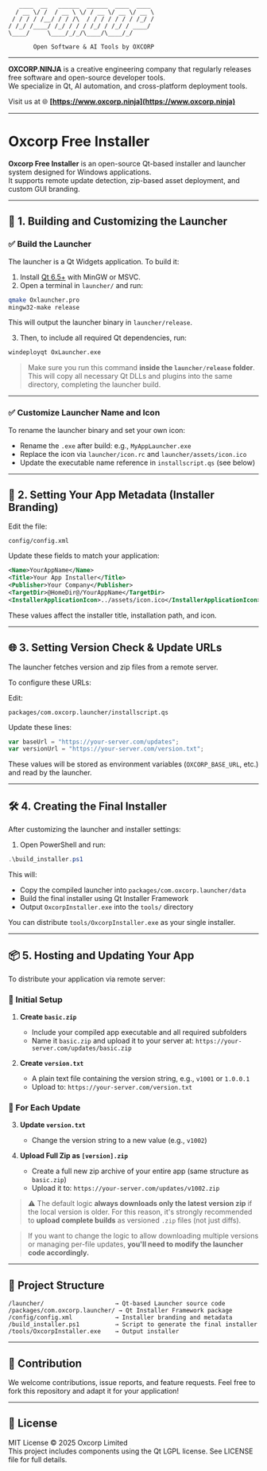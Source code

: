 ```
   ____  __   ______  ______  ____  ____  
  / __ \/ /  / __ \ \/ / __ \/ __ \/ __ \ 
 / / / / /__/ / / /\  / / / / / / / /_/ / 
/ /_/ /____/ /_/ / / / /_/ / /_/ / ____/  
\____/     \____/_/_/\____/\____/_/       

       Open Software & AI Tools by OXCORP
```

---

**OXCORP.NINJA** is a creative engineering company that regularly releases free software and open-source developer tools.  
We specialize in Qt, AI automation, and cross-platform deployment tools.

Visit us at 🌐 **[https://www.oxcorp.ninja](https://www.oxcorp.ninja)**

---

# Oxcorp Free Installer

**Oxcorp Free Installer** is an open-source Qt-based installer and launcher system designed for Windows applications.  
It supports remote update detection, zip-based asset deployment, and custom GUI branding.

---

## 🔧 1. Building and Customizing the Launcher

### ✅ Build the Launcher

The launcher is a Qt Widgets application. To build it:

1. Install [Qt 6.5+](https://www.qt.io/download) with MinGW or MSVC.
2. Open a terminal in `launcher/` and run:

```bash
qmake Oxlauncher.pro
mingw32-make release
```

This will output the launcher binary in `launcher/release`.

3. Then, to include all required Qt dependencies, run:

```bash
windeployqt OxLauncher.exe
```

> Make sure you run this command **inside the `launcher/release` folder**.
> This will copy all necessary Qt DLLs and plugins into the same directory, completing the launcher build.

---

### ✅ Customize Launcher Name and Icon

To rename the launcher binary and set your own icon:

* Rename the `.exe` after build: e.g., `MyAppLauncher.exe`
* Replace the icon via `launcher/icon.rc` and `launcher/assets/icon.ico`
* Update the executable name reference in `installscript.qs` (see below)

---

## 🧾 2. Setting Your App Metadata (Installer Branding)

Edit the file:

```
config/config.xml
```

Update these fields to match your application:

```xml
<Name>YourAppName</Name>
<Title>Your App Installer</Title>
<Publisher>Your Company</Publisher>
<TargetDir>@HomeDir@/YourAppName</TargetDir>
<InstallerApplicationIcon>../assets/icon.ico</InstallerApplicationIcon>
```

These values affect the installer title, installation path, and icon.

---

## 🌐 3. Setting Version Check & Update URLs

The launcher fetches version and zip files from a remote server.

To configure these URLs:

Edit:

```
packages/com.oxcorp.launcher/installscript.qs
```

Update these lines:

```js
var baseUrl = "https://your-server.com/updates";
var versionUrl = "https://your-server.com/version.txt";
```

These values will be stored as environment variables (`OXCORP_BASE_URL`, etc.) and read by the launcher.

---

## 🛠️ 4. Creating the Final Installer

After customizing the launcher and installer settings:

1. Open PowerShell and run:

```powershell
.\build_installer.ps1
```

This will:

* Copy the compiled launcher into `packages/com.oxcorp.launcher/data`
* Build the final installer using Qt Installer Framework
* Output `OxcorpInstaller.exe` into the `tools/` directory

You can distribute `tools/OxcorpInstaller.exe` as your single installer.

---

## 📦 5. Hosting and Updating Your App

To distribute your application via remote server:

### 📁 Initial Setup

1. **Create `basic.zip`**

   * Include your compiled app executable and all required subfolders
   * Name it `basic.zip` and upload it to your server at:
     `https://your-server.com/updates/basic.zip`

2. **Create `version.txt`**

   * A plain text file containing the version string, e.g., `v1001` or `1.0.0.1`
   * Upload to:
     `https://your-server.com/version.txt`

### 🔁 For Each Update

3. **Update `version.txt`**

   * Change the version string to a new value (e.g., `v1002`)

4. **Upload Full Zip as `[version].zip`**

   * Create a full new zip archive of your entire app (same structure as `basic.zip`)
   * Upload it to:
     `https://your-server.com/updates/v1002.zip`

> ⚠️ The default logic **always downloads only the latest version zip** if the local version is older.
> For this reason, it's strongly recommended to **upload complete builds** as versioned `.zip` files (not just diffs).

> If you want to change the logic to allow downloading multiple versions or managing per-file updates,
> **you'll need to modify the launcher code accordingly.**

---

## 📂 Project Structure

```
/launcher/                    → Qt-based Launcher source code
/packages/com.oxcorp.launcher/ → Qt Installer Framework package
/config/config.xml            → Installer branding and metadata
/build_installer.ps1          → Script to generate the final installer
/tools/OxcorpInstaller.exe    → Output installer
```

---

## 🤝 Contribution

We welcome contributions, issue reports, and feature requests.
Feel free to fork this repository and adapt it for your application!

---

## 📄 License

MIT License © 2025 Oxcorp Limited  
This project includes components using the Qt LGPL license. See LICENSE file for full details.
